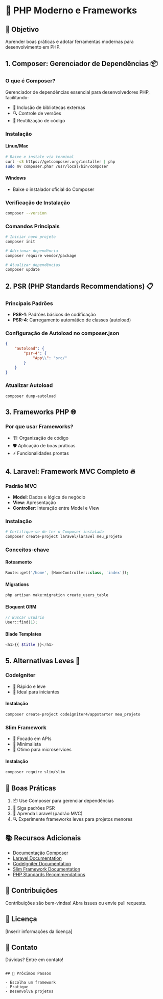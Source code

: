 # 🚀 PHP Moderno e Frameworks

## 📌 Objetivo
Aprender boas práticas e adotar ferramentas modernas para desenvolvimento em PHP.

## 1. Composer: Gerenciador de Dependências 📦

### O que é Composer?
Gerenciador de dependências essencial para desenvolvedores PHP, facilitando:
- 🔗 Inclusão de bibliotecas externas
- 🔍 Controle de versões
- 🔁 Reutilização de código

### Instalação

#### Linux/Mac
```bash
# Baixe e instale via terminal
curl -sS https://getcomposer.org/installer | php
sudo mv composer.phar /usr/local/bin/composer
```

#### Windows
- Baixe o instalador oficial do Composer

### Verificação de Instalação
```bash
composer --version
```

### Comandos Principais
```bash
# Iniciar novo projeto
composer init

# Adicionar dependência
composer require vendor/package

# Atualizar dependências
composer update
```

## 2. PSR (PHP Standards Recommendations) 📋

### Principais Padrões
- **PSR-1**: Padrões básicos de codificação
- **PSR-4**: Carregamento automático de classes (autoload)

### Configuração de Autoload no composer.json
```json
{
    "autoload": {
        "psr-4": {
            "App\\": "src/"
        }
    }
}
```

### Atualizar Autoload
```bash
composer dump-autoload
```

## 3. Frameworks PHP 🌐

### Por que usar Frameworks?
- 🏗️ Organização de código
- 🛡️ Aplicação de boas práticas
- ⚡ Funcionalidades prontas

## 4. Laravel: Framework MVC Completo 🔥

### Padrão MVC
- **Model**: Dados e lógica de negócio
- **View**: Apresentação
- **Controller**: Interação entre Model e View

### Instalação
```bash
# Certifique-se de ter o Composer instalado
composer create-project laravel/laravel meu_projeto
```

### Conceitos-chave

#### Roteamento
```php
Route::get('/home', [HomeController::class, 'index']);
```

#### Migrations
```bash
php artisan make:migration create_users_table
```

#### Eloquent ORM
```php
// Buscar usuário
User::find(1);
```

#### Blade Templates
```php
<h1>{{ $title }}</h1>
```

## 5. Alternativas Leves 🌱

### CodeIgniter
- 🚀 Rápido e leve
- 👶 Ideal para iniciantes

#### Instalação
```bash
composer create-project codeigniter4/appstarter meu_projeto
```

### Slim Framework
- 🔬 Focado em APIs
- 🏃 Minimalista
- 📡 Ótimo para microservices

#### Instalação
```bash
composer require slim/slim
```

## 🌟 Boas Práticas

1. 📦 Use Composer para gerenciar dependências
2. 📏 Siga padrões PSR
3. 🧩 Aprenda Laravel (padrão MVC)
4. 🔍 Experimente frameworks leves para projetos menores

## 📚 Recursos Adicionais

- [Documentação Composer](https://getcomposer.org/doc/)
- [Laravel Documentation](https://laravel.com/docs/)
- [CodeIgniter Documentation](https://codeigniter.com/user_guide/)
- [Slim Framework Documentation](https://www.slimframework.com/docs/v4/)
- [PHP Standards Recommendations](https://www.php-fig.org/psr/)

## 🤝 Contribuições

Contribuições são bem-vindas! Abra issues ou envie pull requests.

## 📄 Licença

[Inserir informações da licença]

## 📧 Contato

Dúvidas? Entre em contato!
```

## 🚀 Próximos Passos

- Escolha um framework
- Pratique
- Desenvolva projetos
```
